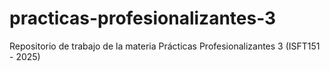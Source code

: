 # practicas-profesionalizantes-3
 Repositorio de trabajo de la materia Prácticas Profesionalizantes 3 (ISFT151 - 2025)
